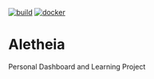 [![build](https://github.com/xeeija/aletheia/actions/workflows/build.yaml/badge.svg)](https://github.com/xeeija/aletheia/actions/workflows/build.yaml)
[![docker](https://github.com/xeeija/aletheia/actions/workflows/docker.yaml/badge.svg)](https://github.com/xeeija/aletheia/actions/workflows/docker.yaml)

# Aletheia
Personal Dashboard and Learning Project
